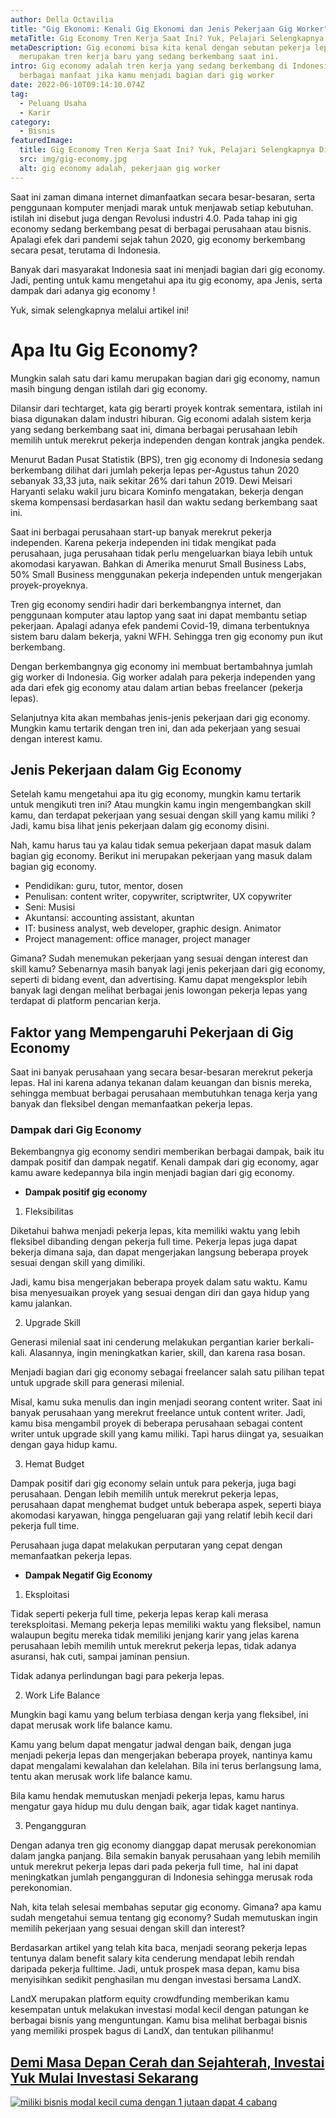 ```yaml
---
author: Della Octavilia
title: "Gig Ekonomi: Kenali Gig Ekonomi dan Jenis Pekerjaan Gig Worker"
metaTitle: Gig Economy Tren Kerja Saat Ini? Yuk, Pelajari Selengkapnya Di sini
metaDescription: Gig economi bisa kita kenal dengan sebutan pekerja lepas. Ini
  merupakan tren kerja baru yang sedang berkembang saat ini.
intro: Gig economy adalah tren kerja yang sedang berkembang di Indonesia. Kenali
  berbagai manfaat jika kamu menjadi bagian dari gig worker
date: 2022-06-10T09:14:10.074Z
tag:
  - Peluang Usaha
  - Karir
category:
  - Bisnis
featuredImage:
  title: Gig Economy Tren Kerja Saat Ini? Yuk, Pelajari Selengkapnya Di sini
  src: img/gig-economy.jpg
  alt: gig economy adalah, pekerjaan gig worker
---
```

Saat ini zaman dimana internet dimanfaatkan secara besar-besaran, serta penggunaan komputer menjadi marak untuk menjawab setiap kebutuhan. istilah ini disebut juga dengan Revolusi industri 4.0. Pada tahap ini gig economy sedang berkembang pesat di berbagai perusahaan atau bisnis. Apalagi efek dari pandemi sejak tahun 2020, gig economy berkembang secara pesat, terutama di Indonesia. 

Banyak dari masyarakat Indonesia saat ini menjadi bagian dari gig economy. Jadi, penting untuk kamu mengetahui apa itu gig economy, apa Jenis, serta dampak dari adanya gig economy !

Yuk, simak selengkapnya melalui artikel ini!

# Apa Itu Gig Economy?

Mungkin salah satu dari kamu merupakan bagian dari gig economy, namun masih bingung dengan istilah dari gig economy. 

Dilansir dari techtarget, kata gig berarti proyek kontrak sementara, istilah ini biasa digunakan dalam industri hiburan. Gig economi adalah sistem kerja yang sedang berkembang saat ini, dimana berbagai perusahaan lebih memilih untuk merekrut pekerja independen dengan kontrak jangka pendek.

Menurut Badan Pusat Statistik (BPS), tren gig economy di Indonesia sedang berkembang dilihat dari jumlah pekerja lepas per-Agustus tahun 2020 sebanyak 33,33 juta, naik sekitar 26% dari tahun 2019. Dewi Meisari Haryanti selaku wakil juru bicara Kominfo mengatakan, bekerja dengan skema kompensasi berdasarkan hasil dan waktu sedang berkembang saat ini.

Saat ini berbagai perusahaan start-up banyak merekrut pekerja independen. Karena pekerja independen ini tidak mengikat pada perusahaan, juga perusahaan tidak perlu mengeluarkan biaya lebih untuk akomodasi karyawan. Bahkan di Amerika menurut Small Business Labs, 50% Small Business menggunakan pekerja independen untuk mengerjakan proyek-proyeknya.

Tren gig economy sendiri hadir dari berkembangnya internet, dan penggunaan komputer atau laptop yang saat ini dapat membantu setiap pekerjaan. Apalagi adanya efek pandemi Covid-19, dimana terbentuknya sistem baru dalam bekerja, yakni WFH. Sehingga tren gig economy pun ikut berkembang.

Dengan berkembangnya gig economy ini membuat bertambahnya jumlah gig worker di Indonesia. Gig worker adalah para pekerja independen yang ada dari efek gig economy atau dalam artian bebas freelancer (pekerja lepas).

Selanjutnya kita akan membahas jenis-jenis pekerjaan dari gig economy. Mungkin kamu tertarik dengan tren ini, dan ada pekerjaan yang sesuai dengan interest kamu.

## Jenis Pekerjaan dalam Gig Economy

Setelah kamu mengetahui apa itu gig economy, mungkin kamu tertarik untuk mengikuti tren ini? Atau mungkin kamu ingin mengembangkan skill kamu, dan terdapat pekerjaan yang sesuai dengan skill yang kamu miliki ? Jadi, kamu bisa lihat jenis pekerjaan dalam gig economy disini.

Nah, kamu harus tau ya kalau tidak semua pekerjaan dapat masuk dalam bagian gig economy. Berikut ini merupakan pekerjaan yang masuk dalam bagian gig economy.

* Pendidikan: guru, tutor, mentor, dosen
* Penulisan: content writer, copywriter, scriptwriter, UX copywriter
* Seni: Musisi
* Akuntansi: accounting assistant, akuntan
* IT: business analyst, web developer, graphic design. Animator
* Project management: office manager, project manager

Gimana? Sudah menemukan pekerjaan yang sesuai dengan interest dan skill kamu? Sebenarnya masih banyak lagi jenis pekerjaan dari gig economy, seperti di bidang event, dan advertising. Kamu dapat mengeksplor lebih banyak lagi dengan melihat berbagai jenis lowongan pekerja lepas yang terdapat di platform pencarian kerja.

## Faktor yang Mempengaruhi Pekerjaan di Gig Economy

Saat ini banyak perusahaan yang secara besar-besaran merekrut pekerja lepas. Hal ini karena adanya tekanan dalam keuangan dan bisnis mereka, sehingga membuat berbagai perusahaan membutuhkan tenaga kerja yang banyak dan fleksibel dengan memanfaatkan pekerja lepas.

### Dampak dari Gig Economy 

Bekembangnya gig economy sendiri memberikan berbagai dampak, baik itu dampak positif dan dampak negatif. Kenali dampak dari gig economy, agar kamu aware kedepannya bila ingin menjadi bagian dari gig economy.

* **Dampak positif gig economy**

1. Fleksibilitas

Diketahui bahwa menjadi pekerja lepas, kita memiliki waktu yang lebih fleksibel dibanding dengan pekerja full time. Pekerja lepas juga dapat bekerja dimana saja, dan dapat mengerjakan langsung beberapa proyek sesuai dengan skill yang dimiliki. 

Jadi, kamu bisa mengerjakan beberapa proyek dalam satu waktu. Kamu bisa menyesuaikan proyek yang sesuai dengan diri dan gaya hidup yang kamu jalankan.

2. Upgrade Skill

Generasi milenial saat ini cenderung melakukan pergantian karier berkali-kali. Alasannya, ingin meningkatkan karier, skill, dan karena rasa bosan.

Menjadi bagian dari gig economy sebagai freelancer salah satu pilihan tepat untuk upgrade skill para generasi milenial. 

Misal, kamu suka menulis dan ingin menjadi seorang content writer. Saat ini banyak perusahaan yang merekrut freelance untuk content writer. Jadi, kamu bisa mengambil proyek di beberapa perusahaan sebagai content writer untuk upgrade skill yang kamu miliki. Tapi harus diingat ya, sesuaikan dengan gaya hidup kamu.

3. Hemat Budget 

Dampak positif dari gig economy selain untuk para pekerja, juga bagi perusahaan. Dengan lebih memilih untuk merekrut pekerja lepas, perusahaan dapat menghemat budget untuk beberapa aspek, seperti biaya akomodasi karyawan, hingga pengeluaran gaji yang relatif lebih kecil dari pekerja full time.

Perusahaan juga dapat melakukan perputaran yang cepat dengan memanfaatkan pekerja lepas.

* **Dampak Negatif Gig Economy**

1. Eksploitasi

Tidak seperti pekerja full time, pekerja lepas kerap kali merasa tereksploitasi. Memang pekerja lepas memiliki waktu yang fleksibel, namun walaupun begitu mereka tidak memiliki jenjang karir yang jelas karena perusahaan lebih memilih untuk merekrut pekerja lepas, tidak adanya asuransi, hak cuti, sampai jaminan pensiun.  

Tidak adanya perlindungan bagi para pekerja lepas.

2. Work Life Balance

Mungkin bagi kamu yang belum terbiasa dengan kerja yang fleksibel, ini dapat merusak work life balance kamu.

Kamu yang belum dapat mengatur jadwal dengan baik, dengan juga menjadi pekerja lepas dan mengerjakan beberapa proyek, nantinya kamu dapat mengalami kewalahan dan kelelahan. Bila ini terus berlangsung lama, tentu akan merusak work life balance kamu.

Bila kamu hendak memutuskan menjadi pekerja lepas, kamu harus mengatur gaya hidup mu dulu dengan baik, agar tidak kaget nantinya.

3. Pengangguran 

Dengan adanya tren gig economy dianggap dapat merusak perekonomian dalam jangka panjang. Bila semakin banyak perusahaan yang lebih memilih untuk merekrut pekerja lepas dari pada pekerja full time,  hal ini dapat meningkatkan jumlah pengangguran di Indonesia sehingga merusak roda perekonomian.

Nah, kita telah selesai membahas seputar gig economy. Gimana? apa kamu sudah mengetahui semua tentang gig economy? Sudah memutuskan ingin memilih pekerjaan yang sesuai dengan skill dan interest?

Berdasarkan artikel yang telah kita baca, menjadi seorang pekerja lepas tentunya dalam benefit salary kita cenderung mendapat lebih rendah daripada pekerja fulltime. Jadi, untuk prospek masa depan, kamu bisa menyisihkan sedikit penghasilan mu dengan investasi bersama LandX.

LandX merupakan platform equity crowdfunding memberikan kamu kesempatan untuk melakukan investasi modal kecil dengan patungan ke berbagai bisnis yang menguntungan. Kamu bisa melihat berbagai bisnis yang memiliki prospek bagus di LandX, dan tentukan pilihanmu!

## [Demi Masa Depan Cerah dan Sejahterah, Investai Yuk Mulai Investasi Sekarang](https://landx.id/project/?utm_source=Blog&utm_medium=organic+keyword&utm_campaign=blog&utm_id=Blog)

<!--StartFragment-->

[![miliki bisnis modal kecil cuma dengan 1 jutaan dapat 4 cabang ](https://accountgram-production.sfo2.cdn.digitaloceanspaces.com/landx_ghost/2021/11/jadi-owner-bisnis-hanya-1-jutaan-dengan-cuan-yang-sangat-menjanjikan.png)](https://landx.id/project/?utm_source=Blog&utm_medium=organic+keyword&utm_campaign=blog&utm_id=Blog)

<!--EndFragment-->